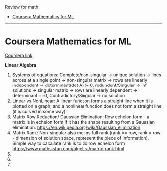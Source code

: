 Review for math <br/>

- [Coursera Mathematics for ML](#1)


---------------
<h1 id="1">Coursera Mathematics for ML</h1>

[Coursera link](https://www.coursera.org/specializations/mathematics-for-machine-learning-and-data-science)

**Linear Algebra**
1. Systems of equations: Complete/non-singular -> unique solution -> lines across at a single point -> non-singular matrix -> rows are linearly independent -> determinant(det A) != 0,  redundent/Singular -> inf solutions -> singular matrix -> rows are linearly dependent -> determinant ==0, Contradictory/Singular -> no solution</br>
2. Linear vs NonLinear: A linear function forms a straight line when it is plotted on a graph; and a nonlinear function does not form a straight line (it is curved in some way)</br>
3. Matrix Row Reduction/ Gaussian Elimination: Row echelon form - a matrix is in echelon form if it has the shape resulting from a Gaussian elimination. https://en.wikipedia.org/wiki/Gaussian_elimination</br>
4. Matrix Rank: Non-singular also means full rank (rank == row, rank = row - dimension of solution space, represent the piece of information). Simple way to calculate rank is to do row echelon form https://www.mathsisfun.com/algebra/matrix-rank.html </br>
5. 
6. </br>
7. 
